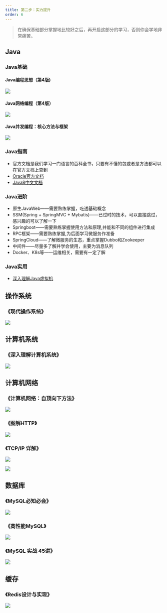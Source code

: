 ```yaml
---
title: 第二步：实力提升
order: 6
---
```


>在确保基础部分掌握地比较好之后，再开启这部分的学习，否则你会学地非常痛苦。

## Java

### Java基础
 #### Java编程思想（第4版)
![](https://images-tomcode-1258913748.cos.ap-guangzhou.myqcloud.com/java-think.jpeg)

 #### Java网络编程（第4版）
![](https://images-tomcode-1258913748.cos.ap-guangzhou.myqcloud.com/java网络编程.jpeg)

 #### Java并发编程：核心方法与框架
 ![](https://images-tomcode-1258913748.cos.ap-guangzhou.myqcloud.com/Java-Concurrent.jpeg)

### Java指南
- 官方文档是我们学习一门语言的百科全书，只要有不懂的包或者是方法都可以在官方文档上查到
- [Oracle官方文档](https://docs.oracle.com/javase/8/docs/api/)
- [Java8中文文档](https://www.matools.com/api/java8)

### Java进阶
- 原生JavaWeb——需要熟练掌握，吃透基础概念
- SSM(Spring + SpringMVC + Mybatis)——已过时的技术，可以直接跳过，感兴趣的可以了解一下
- Springboot——需要熟练掌握使用方法和原理,并能和不同的组件进行集成
- RPC框架——需要熟练掌握,为后面学习微服务作准备
- SpringCloud——了解微服务的生态，重点掌握Dubbo和Zookeeper
- 中间件——尽量多了解并学会使用，主要为消息队列
- Docker、K8s等——运维相关，需要有一定了解
####

### Java实用
- [深入理解Java虚拟机](https://item.jd.com/12607299.html)

## 操作系统

### 《现代操作系统》

![](https://images-tomcode-1258913748.cos.ap-guangzhou.myqcloud.com/202207022000619.png)

## 计算机系统

### 《深入理解计算机系统》

![](https://images-tomcode-1258913748.cos.ap-guangzhou.myqcloud.com/202207022000873.png)

## 计算机网络

### 《计算机网络：自顶向下方法》

![](https://images-tomcode-1258913748.cos.ap-guangzhou.myqcloud.com/202207022000826.png)

### 《图解HTTP》

![](https://images-tomcode-1258913748.cos.ap-guangzhou.myqcloud.com/202207022000643.png)

### 《TCP/IP 详解》

![](https://images-tomcode-1258913748.cos.ap-guangzhou.myqcloud.com/202207021955273.png)

![](https://images-tomcode-1258913748.cos.ap-guangzhou.myqcloud.com/202207021958407.png)

## 数据库

### 《MySQL必知必会》

![](https://images-tomcode-1258913748.cos.ap-guangzhou.myqcloud.com/202207022001434.png)

### 《高性能MySQL》

![](https://images-tomcode-1258913748.cos.ap-guangzhou.myqcloud.com/202207022001528.png)

### 《MySQL 实战 45讲》

![](https://images-tomcode-1258913748.cos.ap-guangzhou.myqcloud.com/202207021956016.png)

## 缓存

### 《Redis设计与实现》

![](https://images-tomcode-1258913748.cos.ap-guangzhou.myqcloud.com/202207022001719.png)


